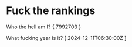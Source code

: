 # Fuck the rankings

Who the hell am I?
{ 7992703 }

What fucking year is it?
[ 2024-12-11T06:30:00Z ]
